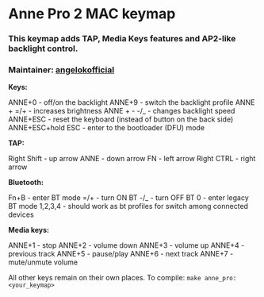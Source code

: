 # Anne Pro 2 MAC keymap

### This keymap adds TAP, Media Keys features and AP2-like backlight control.
### Maintainer: [angelokofficial](https://github.com/angelokofficial)


__Keys:__

ANNE+0 - off/on the backlight
ANNE+9 - switch the backlight profile
ANNE + =/+ - increases brightness
ANNE + - -/_ - changes backlight speed
ANNE+ESC - reset the keyboard (instead of button on the back side)
ANNE+ESC+hold ESC - enter to the bootloader (DFU) mode

__TAP:__

Right Shift - up arrow
ANNE - down arrow
FN - left arrow
Right CTRL - right arrow


__Bluetooth:__

Fn+B - enter BT mode
=/+ - turn ON BT
-/_ - turn OFF BT
0 - enter legacy BT mode
1,2,3,4 - should work as bt profiles for switch among connected devices


**Media keys:**

ANNE+1 - stop
ANNE+2 - volume down
ANNE+3 - volume up
ANNE+4 - previous track
ANNE+5 - pause/play
ANNE+6 - next track
ANNE+7 - mute/unmute volume


All other keys remain on their own places.
To compile: `make anne_pro:<your_keymap>`

